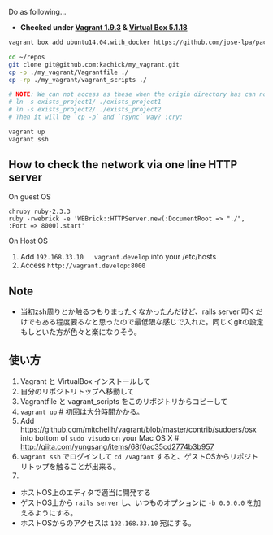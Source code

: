Do as following...

* **Checked under [Vagrant 1.9.3](https://releases.hashicorp.com/vagrant/1.9.3/) & [Virtual Box 5.1.18](https://www.virtualbox.org/wiki/Download_Old_Builds_5_1)**

```zsh
vagrant box add ubuntu14.04.with_docker https://github.com/jose-lpa/packer-ubuntu_14.04/releases/download/v2.0/ubuntu-14.04.box

cd ~/repos
git clone git@github.com:kachick/my_vagrant.git
cp -p ./my_vagrant/Vagrantfile ./
cp -rp ./my_vagrant/vagrant_scripts ./

# NOTE: We can not access as these when the origin directory has can not to be accessed from the guest OS
# ln -s exists_project1/ ./exists_project1
# ln -s exists_project2/ ./exists_project2
# Then it will be `cp -p` and `rsync` way? :cry:

vagrant up
vagrant ssh
```

How to check the network via one line HTTP server
---

On guest OS
```shell
chruby ruby-2.3.3
ruby -rwebrick -e 'WEBrick::HTTPServer.new(:DocumentRoot => "./", :Port => 8000).start'
```

On Host OS

1. Add `192.168.33.10   vagrant.develop` into your /etc/hosts
2. Access `http://vagrant.develop:8000`

Note
---

* 当初zsh周りとか触るつもりまったくなかったんだけど、rails server 叩くだけでもある程度要るなと思ったので最低限な感じで入れた。同じくgitの設定もしといた方が色々と楽になりそう。

使い方
---

1. Vagrant と VirtualBox インストールして
2. 自分のリポジトリトップへ移動して
3. Vagrantfile と vagrant_scripts をこのリポジトリからコピーして
4. `vagrant up` # 初回は大分時間かかる。
5. Add https://github.com/mitchellh/vagrant/blob/master/contrib/sudoers/osx into bottom of `sudo visudo` on your Mac OS X # http://qiita.com/yungsang/items/68f0ac35cd2774b3b957
6. `vagrant ssh` でログインして `cd /vagrant` すると、ゲストOSからリポジトリトップを触ることが出来る。
7.
  * ホストOS上のエディタで適当に開発する
  * ゲストOS上から `rails server` し、いつものオプションに `-b 0.0.0.0` を加えるようにする。
  * ホストOSからのアクセスは `192.168.33.10` 宛にする。
